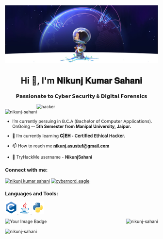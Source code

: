 ![logo](https://github.com/Nikunj-Sahani/Nikunj-Sahani/blob/main/Banner1.jpg)
<h1 align="center">Hi 👋, I'm 𝐍𝐢𝐤𝐮𝐧𝐣 𝐊𝐮𝐦𝐚𝐫 𝐒𝐚𝐡𝐚𝐧𝐢</h1>
<h3 align="center">𝗣𝗮𝘀𝘀𝗶𝗼𝗻𝗮𝘁𝗲 𝘁𝗼 𝗖𝘆𝗯𝗲𝗿 𝗦𝗲𝗰𝘂𝗿𝗶𝘁𝘆 & 𝗗𝗶𝗴𝗶𝘁𝗮𝗹 𝗙𝗼𝗿𝗲𝗻𝘀𝗶𝗰𝘀</h3>

<img align="right" alt ="hacker" width="400" src="https://camo.githubusercontent.com/2366b34bb903c09617990fb5fff4622f3e941349e846ddb7e73df872a9d21233/68747470733a2f2f63646e2e6472696262626c652e636f6d2f75736572732f3733303730332f73637265656e73686f74732f363538313234332f6176656e746f2e676966">

<p align="left"> <img src="https://komarev.com/ghpvc/?username=nikunj-sahani&label=Profile%20views&color=0e75b6&style=flat" alt="nikunj-sahani" /> </p>

- I’m currently persuing in 𝖡.𝖢.𝖠 (𝖡𝖺𝖼𝗁𝖾𝗅𝗈𝗋 𝗈𝖿 𝖢𝗈𝗆𝗉𝗎𝗍𝖾𝗋 𝖠𝗉𝗉𝗅𝗂𝖼𝖺𝗍𝗂𝗈𝗇𝗌). OnGoing -- **5th Semester from Manipal University, Jaipur.**

- 🌱 I’m currently learning **𝐂|𝐄𝐇 - 𝖢𝖾𝗋𝗍𝗂𝖿𝗂𝖾𝖽 𝖤𝗍𝗁𝗂𝖼𝖺𝗅 𝖧𝖺𝖼𝗄𝖾𝗋.**

- 📫 How to reach me **nikunj.asustuf@gmail.com**

- 🤖 TryHackMe username - 𝐍𝐢𝐤𝐮𝐧𝐣𝐒𝐚𝐡𝐚𝐧𝐢

<h3 align="left">Connect with me:</h3>
<p align="left">
<a href="https://linkedin.com/in/nikunj kumar sahani" target="blank"><img align="center" src="https://raw.githubusercontent.com/rahuldkjain/github-profile-readme-generator/master/src/images/icons/Social/linked-in-alt.svg" alt="nikunj kumar sahani" height="30" width="40" /></a>
<a href="https://instagram.com/cybernord_eagle" target="blank"><img align="center" src="https://raw.githubusercontent.com/rahuldkjain/github-profile-readme-generator/master/src/images/icons/Social/instagram.svg" alt="cybernord_eagle" height="30" width="40" /></a>
</p>

<h3 align="left">Languages and Tools:</h3>
<p align="left"> <a href="https://www.cprogramming.com/" target="_blank" rel="noreferrer"> <img src="https://raw.githubusercontent.com/devicons/devicon/master/icons/c/c-original.svg" alt="c" width="40" height="40"/> </a> <a href="https://www.java.com" target="_blank" rel="noreferrer"> <img src="https://raw.githubusercontent.com/devicons/devicon/master/icons/java/java-original.svg" alt="java" width="40" height="40"/> </a> <a href="https://www.python.org" target="_blank" rel="noreferrer"> <img src="https://raw.githubusercontent.com/devicons/devicon/master/icons/python/python-original.svg" alt="python" width="40" height="40"/> </a> </p>
<p><img align="left" src="https://tryhackme-badges.s3.amazonaws.com/nikunjsahani.png" alt="Your Image Badge" /></p>

<p>&nbsp;<img align="right" src="https://github-readme-stats.vercel.app/api?username=nikunj-sahani&show_icons=true&locale=en" alt="nikunj-sahani" /></p>

<p><img align="center" src="https://github-readme-streak-stats.herokuapp.com/?user=nikunj-sahani&" alt="nikunj-sahani" /></p>
